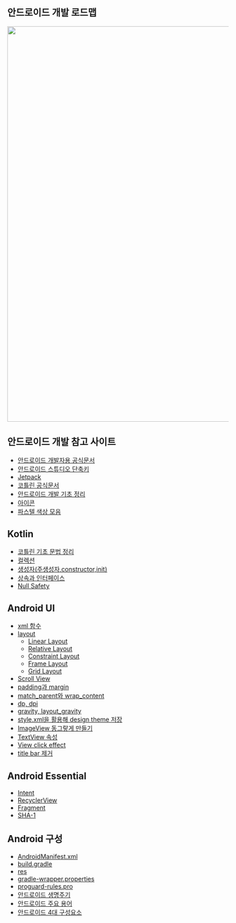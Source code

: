 ## 안드로이드 개발 로드맵
<center><img src="https://roadmap.sh/roadmaps/android/roadmap.svg" width=700 height=900/></center>

## 안드로이드 개발 참고 사이트
* [안드로이드 개발자용 공식문서](https://developer.android.com)
* [안드로이드 스튜디오 단축키](https://developer.android.com/studio/intro/keyboard-shortcuts?hl=ko)
* [Jetpack](https://developer.android.com/jetpack/compose/documentation)
* [코틀린 공식문서](https://developer.android.com/kotlin/style-guide?hl=ko)
* [안드로이드 개발 기초 정리](https://kairo96.gitbooks.io/android/content/ch2.1.html)
* [아이콘](https://www.flaticon.com/kr/)
* [파스텔 색상 모음](https://flatuicolors.com)

## Kotlin
* [코틀린 기초 문법 정리](https://github.com/kang9366/Android_Study/wiki/코틀린-문법-정리)
* [컬렉션]()
* [생성자(주생성자,constructor,init)]()
* [상속과 인터페이스](https://velog.io/@kang9366/코틀린-상속과-인터페이스)
* [Null Safety](https://velog.io/@kang9366/Null-Safety)

## Android UI
* [xml 함수](https://velog.io/@kang9366/xml-함수)
* [layout]()
  * [Linear Layout](https://kang9366.tistory.com/117)
  * [Relative Layout](https://kang9366.tistory.com/118)
  * [Constraint Layout]()
  * [Frame Layout]() 
  * [Grid Layout]()
* [Scroll View]()
* [padding과 margin](https://velog.io/@kang9366/padding과-margin)
* [match_parent와 wrap_content]()
* [dp, dpi](https://velog.io/@kang9366/길이-단위)
* [gravity, layout_gravity](https://velog.io/@kang9366/gravity와-layoutgravity)
* [style.xml을 활용해 design theme 저장](https://hu-coding.tistory.com/47)
* [ImageView 동그랗게 만들기](https://velog.io/@kang9366/CircleImageView)
* [TextView 속성](https://velog.io/@kang9366/TextView-속성)
* [View click effect](https://velog.io/@kang9366/View-click-effect)
* [title bar 제거](https://velog.io/@kang9366/Title-baraction-bar-제거)

## Android Essential
* [Intent](https://kang9366.tistory.com/51?category=1284760)
* [RecyclerView](https://kang9366.tistory.com/114)
* [Fragment](https://kang9366.tistory.com/55)
* [SHA-1](https://kang9366.tistory.com/48)

## Android 구성
* [AndroidManifest.xml](https://kang9366.tistory.com/23?category=1284760)
* [build.gradle]()
* [res]()
* [gradle-wrapper.properties]()
* [proguard-rules.pro]()
* [안드로이드 생명주기]()
* [안드로이드 주요 용어]()
* [안드로이드 4대 구성요소](https://velog.io/@kang9366/안드로이드-4대-구성요소)

